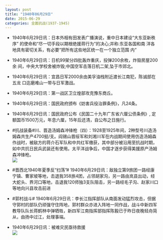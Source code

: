 ```yaml
---
layout: post
title: "1940年06月29日"
date: 2015-06-29
categories: 全面抗战(1937-1945)
---
```


<meta name="referrer" content="no-referrer" />

- 1940年6月29日讯：日本外相有田发表广播演说，重中日本建设“大东亚新秩序” 的使命和“尽一切手段以期根绝援蒋行为”的决心;并称:东亚各国和南 洋各地具有密切关系，有必要“把所有这些地区统一在一个独立范围 内“ 

- 1940年6月29日讯：日机99架分四批轰炸重庆，投弹200余枚，炸毁房屋200余 间，中央大学校舍被炸毁;中国空军击落日机二架,坠于市郊北。  

- 1940年6月29日讯：宜昌日军2000余由美孚油栈附近渡长江南犯，陈诚部在五龙 口迄磨难山一带与日军激战。 

- 1940年6月29日讯：第一战区卫立煌部攻克豫东商丘。 

- 1940年6月29日讯：国民政府颁布《妨害兵役治罪条例》，凡24条。 

- 1940年6月29日讯：国民政府公布《民国二十九年广东省六厘公债条例》, 定额国币1500万元，年息六厘，15年后还清，自公布之日施行。  

- #抗战装备#川、晋造汤姆森冲锋枪（四）：1928至1925年间，2种型号川造汤姆森共生产4700挺/支。阎锡山晋绥军和刘湘川军在内战期间使用仿造汤姆森作战时，被敌方的蒋介石军队和中共红军缴获，其中部分被沿用至抗战时期，如中共抗日民兵武装还有使用。太平洋战争后，中国才逐步获得美援原产汤姆森冲锋枪。 <br/><img src="https://ww2.sinaimg.cn/large/aca367d8jw1etkqc8yanuj20dw0hz78l.jpg" />

- #晋西北1940年夏季反“扫荡”# 1940年6月29日讯：敌独立第9旅团一路经康宁镇、曹家坡等地，击退我358旅4团，占领胡家沟，另一路由岚县出动，经大蛇头、界河口等地，击退我120师独3支队阻击，另一路经毛子沟、赵家川口等地向兴县攻击前进 

- #郭村战斗# 1940年6月29日讯：李长江指挥部队从南面发动猛烈攻击，但据守郭村的部队仍顽强守住阵地，郭村群众亦进入阵地一同作战，战斗中新四军教导队队长蒋鹤林中弹牺牲，新四军江南指挥部指挥陈毅已于昨日夜晚轻舟简从，由扬中过江，处理事端。 

- 1940年6月29日讯：被难灾民亟待救援 <br/><img src="https://ww4.sinaimg.cn/large/aca367d8jw1etkl4ktp9lj20i10khwhq.jpg" />


